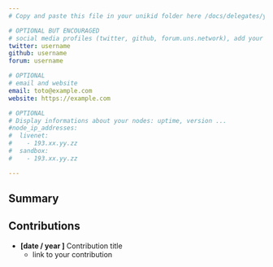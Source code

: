 ```yaml
---
# Copy and paste this file in your unikid folder here /docs/delegates/your_unikid/ and rename it README.md

# OPTIONAL BUT ENCOURAGED
# social media profiles (twitter, github, forum.uns.network), add your username without @
twitter: username
github: username
forum: username

# OPTIONAL
# email and website
email: toto@example.com
website: https://example.com

# OPTIONAL
# Display informations about your nodes: uptime, version ...
#node_ip_addresses:
#  livenet:
#    - 193.xx.yy.zz
#  sandbox:
#    - 193.xx.yy.zz

---
```


## Summary
<!-- introduce yourself in a few lines -->

## Contributions
<!-- detail your contributions -->
- **[date / year ]** Contribution title
    * link to your contribution 
